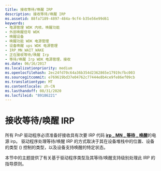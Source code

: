 ```yaml
---
title: 接收等待/唤醒 IRP
description: 接收等待/唤醒 IRP
ms.assetid: 88fa7189-4897-484a-9cf4-b35e56e99d61
keywords:
- 电源管理 WDK 内核，唤醒功能
- 外部唤醒信号 WDK
- 唤醒设备
- 唤醒功能 WDK 电源管理
- 设备唤醒 ups WDK 电源管理
- IRP_MN_WAIT_WAKE
- 正在接收等待/唤醒 Irp
- 等待/唤醒 Irp WDK 电源管理，接收
ms.date: 06/16/2017
ms.localizationpriority: medium
ms.openlocfilehash: 2ec24fd70c64a36b354d2362865e17919cfbc003
ms.sourcegitcommit: e769619bd37e04762c77444e8b4ce9fe86ef09cb
ms.translationtype: MT
ms.contentlocale: zh-CN
ms.lasthandoff: 08/31/2020
ms.locfileid: "89186221"
---
```

# <a name="receiving-a-waitwake-irp"></a>接收等待/唤醒 IRP





所有 PnP 驱动程序必须准备好接收具有次要 IRP 代码 [**irp \_ MN \_ 等待 \_ 唤醒**](./irp-mn-wait-wake.md)的电源 irp。 驱动程序处理等待/唤醒 IRP 的方式取决于其在设备堆栈中的位置、设备的类型 () 控制的类型，以及设备支持唤醒的特定状态。

本节中的主题提供了有关基于驱动程序类型及其等待/唤醒支持级别处理此 IRP 的指导原则。

 

